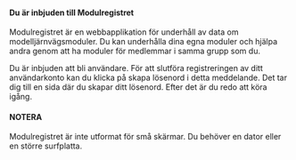 ﻿#### Du är inbjuden till Modulregistret

Modulregistret är en webbapplikation för underhåll av data om modelljärnvägsmoduler.
Du kan underhålla dina egna moduler och hjälpa andra genom att ha moduler för medlemmar i samma grupp som du.

Du är inbjuden att bli användare.
För att slutföra registreringen av ditt användarkonto kan du klicka på skapa lösenord i detta meddelande.
Det tar dig till en sida där du skapar ditt lösenord.
Efter det är du redo att köra igång.

#### NOTERA
Modulregistret är inte utformat för små skärmar. Du behöver en dator eller en större surfplatta.